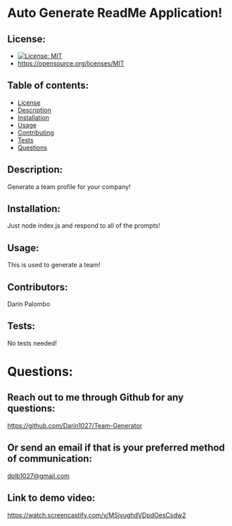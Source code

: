 # Auto Generate ReadMe Application!

## License:

- [![License: MIT](https://img.shields.io/badge/License-MIT-yellow.svg)](https://opensource.org/licenses/MIT)
- https://opensource.org/licenses/MIT

## Table of contents:

- [License](#license)
- [Description](#description)
- [Installation](#installation)
- [Usage](#usage)
- [Contributing](#contributing)
- [Tests](#tests)
- [Questions](#questions)

## Description:

Generate a team profile for your company!

## Installation:

Just node index.js and respond to all of the prompts!

## Usage:

This is used to generate a team!

## Contributors:

Darin Palombo

## Tests:

No tests needed!

# Questions:

## Reach out to me through Github for any questions:

https://github.com/Darin1027/Team-Generator

## Or send an email if that is your preferred method of communication:

dplb1027@gmail.com

## Link to demo video:

https://watch.screencastify.com/v/MSjvughdVDpdOesCsdw2
